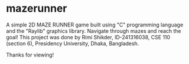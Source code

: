 # mazerunner
A simple 2D MAZE RUNNER game built using "C" programming language and the "Raylib" graphics library. Navigate through mazes and reach the goal!
This project was done by Rimi Shikder, ID-241316038, CSE 110 (section 6), Presidency University, Dhaka, Bangladesh. 

Thanks for viewing!
